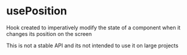 # usePosition

Hook created to imperatively modify the state of a component when it changes its position on the screen

This is not a stable API and its not intended to use it on large projects
